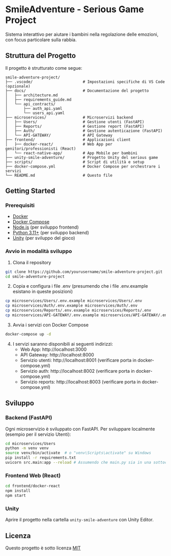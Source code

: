 # SmileAdventure - Serious Game Project

Sistema interattivo per aiutare i bambini nella regolazione delle emozioni, con focus particolare sulla rabbia.

## Struttura del Progetto

Il progetto è strutturato come segue:

```
smile-adventure-project/
├── .vscode/                      # Impostazioni specifiche di VS Code (opzionale)
├── docs/                         # Documentazione del progetto
│   ├── architecture.md
│   ├── requirements_guide.md
│   └── api_contracts/
│       ├── auth_api.yaml
│       └── users_api.yaml
├── microservices/                # Microservizi backend
│   ├── Users/                    # Gestione utenti (FastAPI)
│   ├── Reports/                  # Gestione report (FastAPI)
│   ├── Auth/                     # Gestione autenticazione (FastAPI)
│   └── API-GATEWAY/              # API Gateway
├── frontend/                     # Applicazioni client
│   ├── docker-react/             # Web App per genitori/professionisti (React)
│   └── react-native-app/         # App Mobile per bambini
├── unity-smile-adventure/        # Progetto Unity del serious game
├── scripts/                      # Script di utilità e setup
├── docker-compose.yml            # Docker Compose per orchestrare i servizi
└── README.md                     # Questo file
```

## Getting Started

### Prerequisiti

- [Docker](https://www.docker.com/get-started)
- [Docker Compose](https://docs.docker.com/compose/install/)
- [Node.js](https://nodejs.org/) (per sviluppo frontend)
- [Python 3.11+](https://www.python.org/downloads/) (per sviluppo backend)
- [Unity](https://unity.com/download) (per sviluppo del gioco)

### Avvio in modalità sviluppo

1. Clona il repository
```bash
git clone https://github.com/yourusername/smile-adventure-project.git
cd smile-adventure-project
```

2. Copia e configura i file .env (presumendo che i file .env.example esistano in queste posizioni)
```bash
cp microservices/Users/.env.example microservices/Users/.env
cp microservices/Auth/.env.example microservices/Auth/.env
cp microservices/Reports/.env.example microservices/Reports/.env
cp microservices/API-GATEWAY/.env.example microservices/API-GATEWAY/.env
```

3. Avvia i servizi con Docker Compose
```bash
docker-compose up -d
```

4. I servizi saranno disponibili ai seguenti indirizzi:
   - Web App: http://localhost:3000
   - API Gateway: http://localhost:8000
   - Servizio utenti: http://localhost:8001 (verificare porta in docker-compose.yml)
   - Servizio auth: http://localhost:8002 (verificare porta in docker-compose.yml)
   - Servizio reports: http://localhost:8003 (verificare porta in docker-compose.yml)

## Sviluppo

### Backend (FastAPI)

Ogni microservizio è sviluppato con FastAPI. Per sviluppare localmente (esempio per il servizio Utenti):

```bash
cd microservices/Users
python -m venv venv
source venv/bin/activate  # o "venv\Scripts\activate" su Windows
pip install -r requirements.txt
uvicorn src.main:app --reload # Assumendo che main.py sia in una sottocartella src
```

### Frontend Web (React)

```bash
cd frontend/docker-react
npm install
npm start
```


### Unity

Aprire il progetto nella cartella `unity-smile-adventure` con Unity Editor.

## Licenza

Questo progetto è sotto licenza [MIT](/LICENSE)